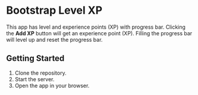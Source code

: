 # Bootstrap Level XP

This app has level and experience points (XP) with progress bar. Clicking the **Add XP** button will get an experience point (XP). Filling the progress bar will level up and reset the progress bar.

## Getting Started

1. Clone the repository.
2. Start the server.
3. Open the app in your browser.